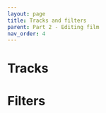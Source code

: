 ```yaml
---
layout: page
title: Tracks and filters
parent: Part 2 - Editing film
nav_order: 4
---
```

# Tracks

# Filters
